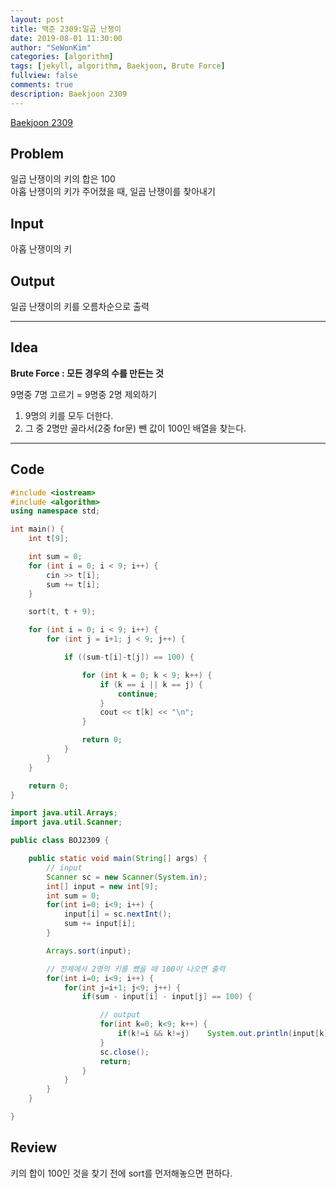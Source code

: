 ```yaml
---
layout: post
title: 백준 2309:일곱 난쟁이
date: 2019-08-01 11:30:00
author: "SeWonKim"
categories: [algorithm]
tags: [jekyll, algorithm, Baekjoon, Brute Force]
fullview: false
comments: true
description: Baekjoon 2309
---
```


[Baekjoon 2309](https://www.acmicpc.net/problem/2309)

## Problem

일곱 난쟁이의 키의 합은 100  
 아홉 난쟁이의 키가 주어졌을 때, 일곱 난쟁이를 찾아내기

## Input

아홉 난쟁이의 키

## Output

일곱 난쟁이의 키를 오름차순으로 출력

---

## Idea

**Brute Force : 모든 경우의 수를 만든는 것**

9명중 7명 고르기 = 9명중 2명 제외하기

1. 9명의 키를 모두 더한다.
2. 그 중 2명만 골라서(2중 for문) 뺀 값이 100인 배열을 찾는다.

---

## Code

```cpp
#include <iostream>
#include <algorithm>
using namespace std;

int main() {
	int t[9];

	int sum = 0;
	for (int i = 0; i < 9; i++) {
		cin >> t[i];
		sum += t[i];
	}

	sort(t, t + 9);

	for (int i = 0; i < 9; i++) {
		for (int j = i+1; j < 9; j++) {

			if ((sum-t[i]-t[j]) == 100) {

				for (int k = 0; k < 9; k++) {
					if (k == i || k == j) {
						continue;
					}
					cout << t[k] << "\n";
				}

				return 0;
			}
		}
	}

	return 0;
}
```

```java
import java.util.Arrays;
import java.util.Scanner;

public class BOJ2309 {

	public static void main(String[] args) {
		// input
		Scanner sc = new Scanner(System.in);
		int[] input = new int[9];
		int sum = 0;
		for(int i=0; i<9; i++) {
			input[i] = sc.nextInt();
			sum += input[i];
		}

		Arrays.sort(input);

		// 전체에서 2명의 키를 뺐을 때 100이 나오면 출력
		for(int i=0; i<9; i++) {
			for(int j=i+1; j<9; j++) {
				if(sum - input[i] - input[j] == 100) {

					// output
					for(int k=0; k<9; k++) {
						if(k!=i && k!=j)	System.out.println(input[k]);
					}
					sc.close();
					return;
				}
			}
		}
	}

}

```

## Review

키의 합이 100인 것을 찾기 전에 sort를 먼저해놓으면 편하다.
